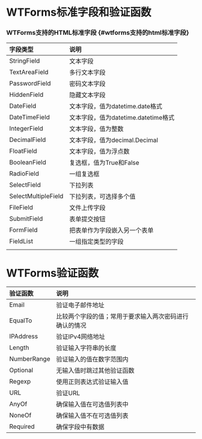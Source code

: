 # WTForms标准字段和验证函数

### WTForms支持的HTML标准字段 {#wtforms支持的html标准字段}

| 字段类型 | 说明 |
| :--- | :--- |
| StringField | 文本字段 |
| TextAreaField | 多行文本字段 |
| PasswordField | 密码文本字段 |
| HiddenField | 隐藏文本字段 |
| DateField | 文本字段，值为datetime.date格式 |
| DateTimeField | 文本字段，值为datetime.datetime格式 |
| IntegerField | 文本字段，值为整数 |
| DecimalField | 文本字段，值为decimal.Decimal |
| FloatField | 文本字段，值为浮点数 |
| BooleanField | 复选框，值为True和False |
| RadioField | 一组复选框 |
| SelectField | 下拉列表 |
| SelectMultipleField | 下拉列表，可选择多个值 |
| FileField | 文件上传字段 |
| SubmitField | 表单提交按钮 |
| FormField | 把表单作为字段嵌入另一个表单 |
| FieldList | 一组指定类型的字段 |
|  |  |

# WTForms验证函数

| 验证函数 | 说明 |
| :--- | :--- |
| Email | 验证电子邮件地址 |
| EqualTo | 比较两个字段的值；常用于要求输入两次密码进行确认的情况 |
| IPAddress | 验证IPv4网络地址 |
| Length | 验证输入字符串的长度 |
| NumberRange | 验证输入的值在数字范围内 |
| Optional | 无输入值时跳过其他验证函数 |
| Regexp | 使用正则表达式验证输入值 |
| URL | 验证URL |
| AnyOf | 确保输入值在可选值列表中 |
| NoneOf | 确保输入值不在可选值列表 |
| Required | 确保字段中有数据 |



